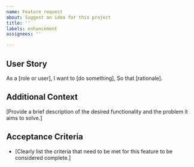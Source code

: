 ```yaml
---
name: Feature request
about: Suggest an idea for this project
title: ''
labels: enhancement
assignees: ''

---
```


## User Story

As a [role or user],
I want to [do something],
So that [rationale].

## Additional Context

[Provide a brief description of the desired functionality and the problem it aims to solve.]

## Acceptance Criteria

- [Clearly list the criteria that need to be met for this feature to be considered complete.]
